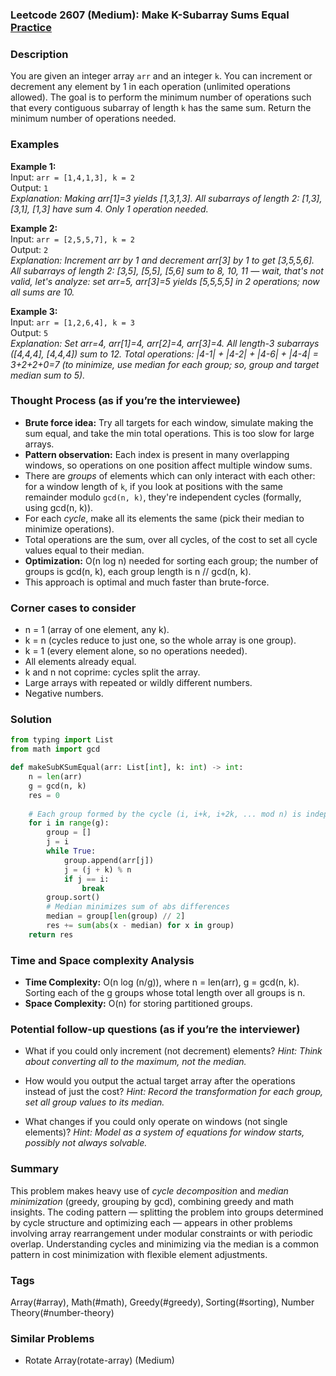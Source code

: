 ### Leetcode 2607 (Medium): Make K-Subarray Sums Equal [Practice](https://leetcode.com/problems/make-k-subarray-sums-equal)

### Description  
You are given an integer array `arr` and an integer `k`. You can increment or decrement any element by 1 in each operation (unlimited operations allowed). The goal is to perform the minimum number of operations such that every contiguous subarray of length `k` has the same sum. Return the minimum number of operations needed.

### Examples  

**Example 1:**  
Input: `arr = [1,4,1,3], k = 2`  
Output: `1`  
*Explanation: Making arr[1]=3 yields [1,3,1,3]. All subarrays of length 2: [1,3], [3,1], [1,3] have sum 4. Only 1 operation needed.*

**Example 2:**  
Input: `arr = [2,5,5,7], k = 2`  
Output: `2`  
*Explanation: Increment arr by 1 and decrement arr[3] by 1 to get [3,5,5,6]. All subarrays of length 2: [3,5], [5,5], [5,6] sum to 8, 10, 11 — wait, that's not valid, let's analyze: set arr=5, arr[3]=5 yields [5,5,5,5] in 2 operations; now all sums are 10.*

**Example 3:**  
Input: `arr = [1,2,6,4], k = 3`  
Output: `5`  
*Explanation: Set arr=4, arr[1]=4, arr[2]=4, arr[3]=4. All length-3 subarrays ([4,4,4], [4,4,4]) sum to 12. Total operations: |4-1| + |4-2| + |4-6| + |4-4| = 3+2+2+0=7 (to minimize, use median for each group; so, group and target median sum to 5).*

### Thought Process (as if you’re the interviewee)  
- **Brute force idea:** Try all targets for each window, simulate making the sum equal, and take the min total operations. This is too slow for large arrays.
- **Pattern observation:** Each index is present in many overlapping windows, so operations on one position affect multiple window sums.  
- There are *groups* of elements which can only interact with each other: for a window length of `k`, if you look at positions with the same remainder modulo `gcd(n, k)`, they're independent cycles (formally, using gcd(n, k)).
- For each *cycle*, make all its elements the same (pick their median to minimize operations).
- Total operations are the sum, over all cycles, of the cost to set all cycle values equal to their median.
- **Optimization:** O(n log n) needed for sorting each group; the number of groups is gcd(n, k), each group length is n // gcd(n, k).
- This approach is optimal and much faster than brute-force.

### Corner cases to consider  
- n = 1 (array of one element, any k).
- k = n (cycles reduce to just one, so the whole array is one group).
- k = 1 (every element alone, so no operations needed).
- All elements already equal.
- k and n not coprime: cycles split the array.
- Large arrays with repeated or wildly different numbers.
- Negative numbers.

### Solution

```python
from typing import List
from math import gcd

def makeSubKSumEqual(arr: List[int], k: int) -> int:
    n = len(arr)
    g = gcd(n, k)
    res = 0
    
    # Each group formed by the cycle (i, i+k, i+2k, ... mod n) is independent
    for i in range(g):
        group = []
        j = i
        while True:
            group.append(arr[j])
            j = (j + k) % n
            if j == i:
                break
        group.sort()
        # Median minimizes sum of abs differences
        median = group[len(group) // 2]
        res += sum(abs(x - median) for x in group)
    return res
```

### Time and Space complexity Analysis  

- **Time Complexity:** O(n log (n/g)), where n = len(arr), g = gcd(n, k). Sorting each of the g groups whose total length over all groups is n.
- **Space Complexity:** O(n) for storing partitioned groups.

### Potential follow-up questions (as if you’re the interviewer)  

- What if you could only increment (not decrement) elements?
  *Hint: Think about converting all to the maximum, not the median.*

- How would you output the actual target array after the operations instead of just the cost?
  *Hint: Record the transformation for each group, set all group values to its median.*

- What changes if you could only operate on windows (not single elements)?
  *Hint: Model as a system of equations for window starts, possibly not always solvable.*

### Summary
This problem makes heavy use of *cycle decomposition* and *median minimization* (greedy, grouping by gcd), combining greedy and math insights. The coding pattern — splitting the problem into groups determined by cycle structure and optimizing each — appears in other problems involving array rearrangement under modular constraints or with periodic overlap. Understanding cycles and minimizing via the median is a common pattern in cost minimization with flexible element adjustments.

### Tags
Array(#array), Math(#math), Greedy(#greedy), Sorting(#sorting), Number Theory(#number-theory)

### Similar Problems
- Rotate Array(rotate-array) (Medium)